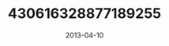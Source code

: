 ---
title: "430616328877189255"
image: "2013-04-10 10.24.48 430616328877189255_46248401"
date: "2013-04-10"
type: "photo"
---
